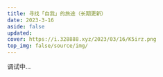 ```yaml
---
title: 寻找「自我」的旅途（长期更新）
date: 2023-3-16
aside: false
updated:
cover: https://i.328888.xyz/2023/03/16/K5irz.png
top_img: false/source/img/
---
```


调试中...